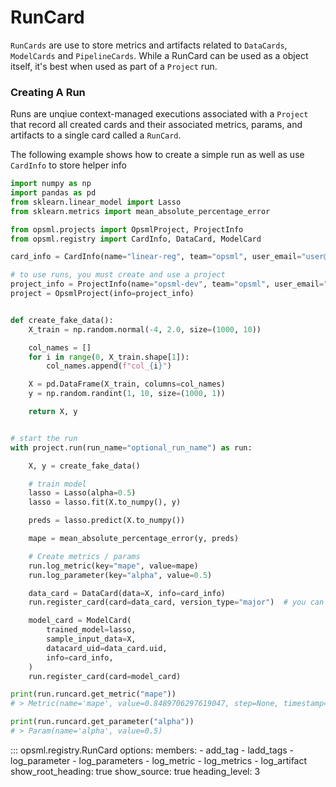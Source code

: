 # RunCard

`RunCards` are use to store metrics and artifacts related to `DataCards`, `ModelCards` and `PipelineCards`. While a RunCard can be used as a object itself, it's best when used as part of a `Project` run.

### Creating A Run
Runs are unqiue context-managed executions associated with a `Project` that record all created cards and their associated metrics, params, and artifacts to a single card called a `RunCard`.

The following example shows how to create a simple run as well as use `CardInfo` to store helper info

```python
import numpy as np
import pandas as pd
from sklearn.linear_model import Lasso
from sklearn.metrics import mean_absolute_percentage_error

from opsml.projects import OpsmlProject, ProjectInfo
from opsml.registry import CardInfo, DataCard, ModelCard

card_info = CardInfo(name="linear-reg", team="opsml", user_email="user@email.com")

# to use runs, you must create and use a project
project_info = ProjectInfo(name="opsml-dev", team="opsml", user_email="user@email.com")
project = OpsmlProject(info=project_info)


def create_fake_data():
    X_train = np.random.normal(-4, 2.0, size=(1000, 10))

    col_names = []
    for i in range(0, X_train.shape[1]):
        col_names.append(f"col_{i}")

    X = pd.DataFrame(X_train, columns=col_names)
    y = np.random.randint(1, 10, size=(1000, 1))

    return X, y


# start the run
with project.run(run_name="optional_run_name") as run:

    X, y = create_fake_data()

    # train model
    lasso = Lasso(alpha=0.5)
    lasso = lasso.fit(X.to_numpy(), y)

    preds = lasso.predict(X.to_numpy())

    mape = mean_absolute_percentage_error(y, preds)

    # Create metrics / params
    run.log_metric(key="mape", value=mape)
    run.log_parameter(key="alpha", value=0.5)

    data_card = DataCard(data=X, info=card_info)
    run.register_card(card=data_card, version_type="major")  # you can specify "major", "minor", "patch"

    model_card = ModelCard(
        trained_model=lasso,
        sample_input_data=X,
        datacard_uid=data_card.uid,
        info=card_info,
    )
    run.register_card(card=model_card)

print(run.runcard.get_metric("mape"))
# > Metric(name='mape', value=0.8489706297619047, step=None, timestamp=None)

print(run.runcard.get_parameter("alpha"))
# > Param(name='alpha', value=0.5)

```

::: opsml.registry.RunCard
    options:
        members:
            - add_tag
            - ladd_tags
            - log_parameter
            - log_parameters
            - log_metric
            - log_metrics
            - log_artifact
        show_root_heading: true
        show_source: true
        heading_level: 3
